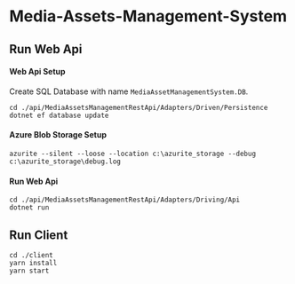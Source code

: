# Media-Assets-Management-System

## Run Web Api

#### Web Api Setup
Create SQL Database with name `MediaAssetManagementSystem.DB`.
```
cd ./api/MediaAssetsManagementRestApi/Adapters/Driven/Persistence
dotnet ef database update
```

#### Azure Blob Storage Setup
```
azurite --silent --loose --location c:\azurite_storage --debug c:\azurite_storage\debug.log
```

#### Run Web Api
```
cd ./api/MediaAssetsManagementRestApi/Adapters/Driving/Api
dotnet run
```

## Run Client
```
cd ./client
yarn install
yarn start
```
